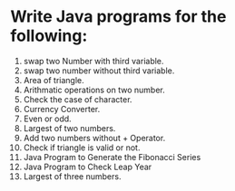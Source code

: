 # Write Java programs for the following:
1. swap two Number with third variable.
2. swap two number without third variable.
3. Area of triangle.
4. Arithmatic operations on two number.
5. Check the case of character.
6. Currency Converter.
7. Even or odd.
8. Largest of two numbers.
9. Add two numbers without + Operator.
10. Check if triangle is valid or not.
11. Java Program to Generate the Fibonacci Series
12. Java Program to Check Leap Year
13. Largest of three numbers.

